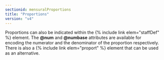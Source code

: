 ```yaml
---
sectionid: mensuralProportions
title: "Proportions"
version: "v4"
---
```


Proportions can also be indicated within the {% include link elem="staffDef" %} element. The **@num** and **@numbase** attributes are available for encoding the numerator and the denominator of the proportion respectively. There is also a {% include link elem="proport" %} element that can be used as an alternative.
